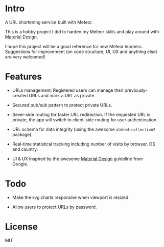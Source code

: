 Intro
==============

A URL shortening service built with Meteor.

This is a hobby project I did to harden my Meteor skills and play around 
with [Material Design](https://github.com/npvn/meteor-material-design).

I hope this project will be a good reference for new Meteor learners. Suggestions for 
improvement (on code structure, UI, UX and anything else) are very welcomed!

Features
==============

- URLs management: Registered users can manage their previously-created URLs and 
mark a URL as private.

- Secured pub/sub pattern to protect private URLs.

- Sever-side routing for faster URL redirection. If the requested URL is private,
the app will switch to client-side routing for user authentication.

- URL schema for data integrity  (using the awesome `aldeed:collection2` package).

- Real-time statistical tracking including number of visits by browser, OS and country.

- UI & UX inspired by the awesome [Material Design](https://github.com/npvn/meteor-material-design) guideline from Google.

Todo
==============

- Make the svg charts responsive when viewport is resized.

- Allow users to protect URLs by password.

License
==============

MIT
